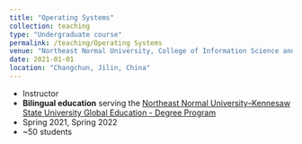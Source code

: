 ```yaml
---
title: "Operating Systems"
collection: teaching
type: "Undergraduate course"
permalink: /teaching/Operating Systems
venue: "Northeast Normal University, College of Information Science and Technology"
date: 2021-01-01
location: "Changchun, Jilin, China"
---
```

* Instructor
* **Bilingual education** serving the [Northeast Normal University–Kennesaw State University Global Education - Degree Program](https://www.kennesaw.edu/global-education/international-memorandums-of-understanding.php)
* Spring 2021, Spring 2022
* ~50 students
